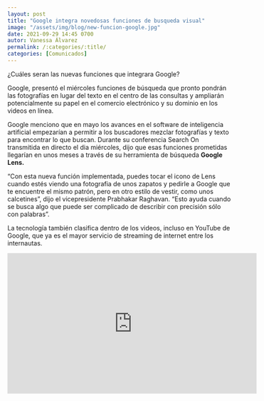 ```yaml
---
layout: post
title: "Google integra novedosas funciones de busqueda visual"
image: "/assets/img/blog/new-funcion-google.jpg"
date: 2021-09-29 14:45 0700
autor: Vanessa Álvarez
permalink: /:categories/:title/
categories: [Comunicados]
---
```


¿Cuáles seran las nuevas funciones que integrara Google?


Google, presentó el miércoles funciones de búsqueda que pronto pondrán las fotografías en lugar del texto en el centro de las consultas y ampliarán potencialmente su papel en el comercio electrónico y su dominio en los videos en línea.

Google menciono que en mayo los avances en el software de inteligencia artificial empezarían a permitir a los buscadores mezclar fotografías y texto para encontrar lo que buscan. Durante su conferencia Search On transmitida en directo el dia miércoles, dijo que esas funciones prometidas llegarían en unos meses a través de su herramienta de búsqueda **Google Lens.**

“Con esta nueva función implementada, puedes tocar el icono de Lens cuando estés viendo una fotografia de unos zapatos y pedirle a Google que te encuentre el mismo patrón, pero en otro estilo de vestir, como unos calcetines”, dijo el vicepresidente Prabhakar Raghavan. “Esto ayuda cuando se busca algo que puede ser complicado de describir con precisión sólo con palabras”.

La tecnología también clasifica dentro de los videos, incluso en YouTube de Google, que ya es el mayor servicio de streaming de internet entre los internautas.

<div class="embed-responsive embed-responsive-16by9">

<iframe width="560" height="315" src="https://www.youtube.com/embed/kQSOXlhtRUs" title="YouTube video player" frameborder="0" allow="accelerometer; autoplay; clipboard-write; encrypted-media; gyroscope; picture-in-picture" allowfullscreen></iframe>